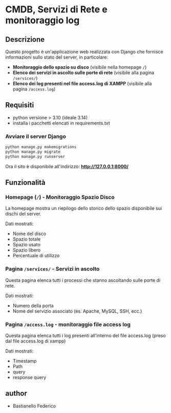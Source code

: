 # CMDB, Servizi di Rete e monitoraggio log

## Descrizione
Questo progetto è un'applicazione web realizzata con Django che fornisce informazioni sullo stato del server, in particolare:
- **Monitoraggio dello spazio su disco** (visibile nella homepage `/`)
- **Elenco dei servizi in ascolto sulle porte di rete** (visibile alla pagina `/services/`)
- **Elenco dei log presenti nel file access.log di XAMPP** (visibile alla pagina `/access.log`)

## Requisiti

- python versione > 3.10 (ideale 3.14) 
- installa i pacchetti elencati in requirements.txt


### Avviare il server Django
```bash
python manage.py makemigrations
python manage.py migrate
python manage.py runserver
```
Ora il sito è disponibile all'indirizzo: **http://127.0.0.1:8000/**


## Funzionalità

### Homepage (`/`) - Monitoraggio Spazio Disco
La homepage mostra un riepilogo dello storico dello spazio disponibile sui dischi del server.

Dati mostrati:
- Nome del disco
- Spazio totale
- Spazio usato
- Spazio libero
- Percentuale di utilizzo

### Pagina `/services/` - Servizi in ascolto
Questa pagina elenca tutti i processi che stanno ascoltando sulle porte di rete.

Dati mostrati:
- Numero della porta
- Nome del servizio associato (es. Apache, MySQL, SSH, ecc.)


### Pagina `/access.log` - monitoraggio file access log
Questa pagina elenca tutti i log presenti all'interno del file access.log (preso dal file access.log di xampp)

Dati mostrati:
- Timestamp
- Path
- query
- response query


## author
- Bastianello Federico
